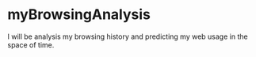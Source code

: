 # myBrowsingAnalysis
I will be analysis my browsing history and predicting my web usage in the space of time.

